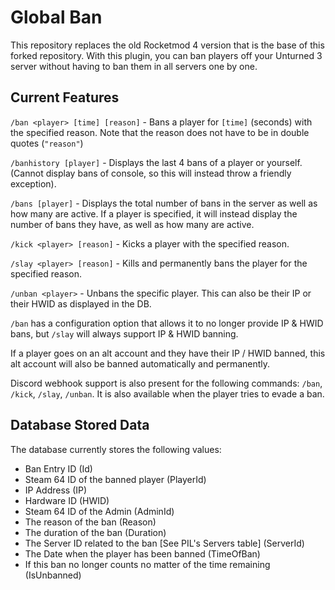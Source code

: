 ﻿# Global Ban

This repository replaces the old Rocketmod 4 version that is the base of this forked repository.
With this plugin, you can ban players off your Unturned 3 server without having to ban them in all servers one by one.


## Current Features

`/ban <player> [time] [reason]` - Bans a player for `[time]` (seconds) with the specified reason. Note that the reason does not have to be in double quotes (`"reason"`)

`/banhistory [player]` - Displays the last 4 bans of a player or yourself. (Cannot display bans of console, so this will instead throw a friendly exception).

`/bans [player]` - Displays the total number of bans in the server as well as how many are active. If a player is specified, it will instead display the number of bans they have, as well as how many are active.

`/kick <player> [reason]` - Kicks a player with the specified reason.

`/slay <player> [reason]` - Kills and permanently bans the player for the specified reason.

`/unban <player>` - Unbans the specific player. This can also be their IP or their HWID as displayed in the DB.


`/ban` has a configuration option that allows it to no longer provide IP & HWID bans, but `/slay` will always support IP & HWID banning.


If a player goes on an alt account and they have their IP / HWID banned, this alt account will also be banned automatically and permanently.


Discord webhook support is also present for the following commands: `/ban`, `/kick`, `/slay`, `/unban`.
It is also available when the player tries to evade a ban.


## Database Stored Data

The database currently stores the following values:
- Ban Entry ID (Id)
- Steam 64 ID of the banned player (PlayerId)
- IP Address (IP)
- Hardware ID (HWID)
- Steam 64 ID of the Admin (AdminId)
- The reason of the ban (Reason)
- The duration of the ban (Duration)
- The Server ID related to the ban [See PIL's Servers table] (ServerId)
- The Date when the player has been banned (TimeOfBan)
- If this ban no longer counts no matter of the time remaining (IsUnbanned)
